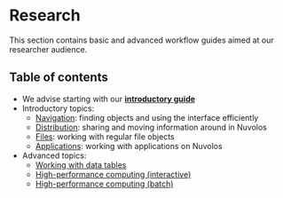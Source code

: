 # Research

This section contains basic and advanced workflow guides aimed at our researcher audience.

## Table of contents

* We advise starting with our [**introductory guide**](researcher-guide.md)
* Introductory topics:
  * [Navigation](../getting-started/navigation-in-nuvolos.md): finding objects and using the interface efficiently
  * [Distribution](../getting-started/distribute-objects-in-nuvolos/): sharing and moving information around in Nuvolos
  * [Files](../getting-started/work-with-files/): working with regular file objects
  * [Applications](../getting-started/work-with-applications/): working with applications on Nuvolos
* Advanced topics:
  * [Working with data tables](../data/work-with-data/)
  * [High-performance computing \(interactive\)](hpc-interactive.md)
  * [High-performance computing \(batch\)]()

